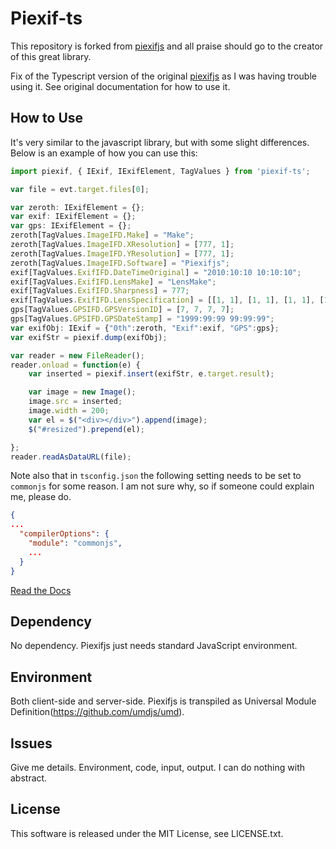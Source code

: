 Piexif-ts
========

This repository is forked from [piexifjs](https://github.com/hMatoba/piexifjs) and all praise should go to the creator of this great library.

Fix of the Typescript version of the original [piexifjs](https://github.com/hMatoba/piexifjs) as I was having trouble using it. See original documentation for how to use it.

How to Use
----------

It's very similar to the javascript library, but with some slight differences. Below is an example of how you can use this:

```typescript
import piexif, { IExif, IExifElement, TagValues } from 'piexif-ts';

var file = evt.target.files[0];

var zeroth: IExifElement = {};
var exif: IExifElement = {};
var gps: IExifElement = {};
zeroth[TagValues.ImageIFD.Make] = "Make";
zeroth[TagValues.ImageIFD.XResolution] = [777, 1];
zeroth[TagValues.ImageIFD.YResolution] = [777, 1];
zeroth[TagValues.ImageIFD.Software] = "Piexifjs";
exif[TagValues.ExifIFD.DateTimeOriginal] = "2010:10:10 10:10:10";
exif[TagValues.ExifIFD.LensMake] = "LensMake";
exif[TagValues.ExifIFD.Sharpness] = 777;
exif[TagValues.ExifIFD.LensSpecification] = [[1, 1], [1, 1], [1, 1], [1, 1]];
gps[TagValues.GPSIFD.GPSVersionID] = [7, 7, 7, 7];
gps[TagValues.GPSIFD.GPSDateStamp] = "1999:99:99 99:99:99";
var exifObj: IExif = {"0th":zeroth, "Exif":exif, "GPS":gps};
var exifStr = piexif.dump(exifObj);

var reader = new FileReader();
reader.onload = function(e) {
    var inserted = piexif.insert(exifStr, e.target.result);

    var image = new Image();
    image.src = inserted;
    image.width = 200;
    var el = $("<div></div>").append(image);
    $("#resized").prepend(el);

};
reader.readAsDataURL(file);
```

Note also that in `tsconfig.json` the following setting needs to be set to `commonjs` for some reason. I am not sure why, so if someone could explain me, please do.

```json
{
...
  "compilerOptions": {
    "module": "commonjs", 
    ...
  }
}
```

[Read the Docs](https://piexifjs.readthedocs.io/en/2.0/index.html)

Dependency
----------

No dependency. Piexifjs just needs standard JavaScript environment.

Environment
-----------

Both client-side and server-side. Piexifjs is transpiled as Universal Module Definition(https://github.com/umdjs/umd).

Issues
------

Give me details. Environment, code, input, output. I can do nothing with abstract.

License
-------

This software is released under the MIT License, see LICENSE.txt.

